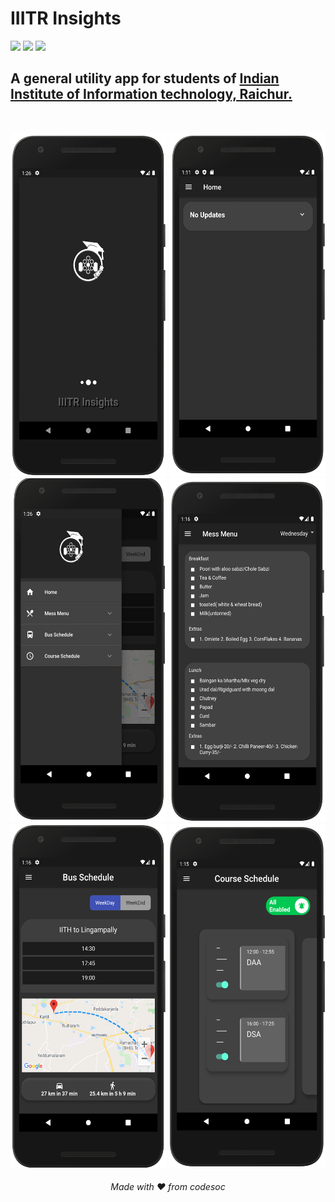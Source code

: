 <h1>IIITR Insights</h1>
<p>
<img src="https://img.shields.io/badge/UI/UX-flutter-blue">
<img src="https://img.shields.io/badge/Backend-firebase-orange">
<img src="https://img.shields.io/badge/Language-dart-green">
</p>
<h2>A general utility app for students of <a href="https://iiitr.ac.in/">Indian Institute of Information technology, Raichur.</a></h2><br>
  

<p align="center">
<img src="screenshots/splash.png" width=250 height=550>
<img src="screenshots/home.png" width=250 height=550>
<img src="screenshots/drawer.png" width=250 height=550>
<img src="screenshots/mess.png" width=250 height=550>
<img src="screenshots/bus.png" width=250 height=550>
<img src="screenshots/course.png" width=250 height=550>
</p>
<center><h6 align="center">Made with ❤️ from codesoc</h6></center>
